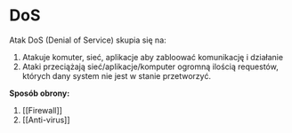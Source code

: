 # DoS
Atak DoS (Denial of Service) skupia się na:
1. Atakuje komuter, sieć, aplikacje aby zabloować komunikację i działanie
2. Ataki przeciążają sieć/aplikacje/komputer ogromną ilością requestów, których dany system nie jest w stanie przetworzyć.


**Sposób obrony:**
1. [[Firewall]]
2. [[Anti-virus]]